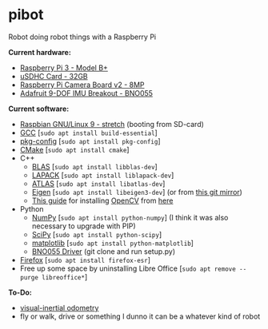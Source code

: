 # pibot
Robot doing robot things with a Raspberry Pi

**Current hardware:**
- [Raspberry Pi 3 - Model B+](https://www.adafruit.com/product/3775)
- [uSDHC Card - 32GB](https://www.amazon.com/gp/product/B010Q57T02/ref=oh_aui_detailpage_o00_s00?ie=UTF8&psc=1)
- [Raspberry Pi Camera Board v2 - 8MP](https://www.adafruit.com/product/3099)
- [Adafruit 9-DOF IMU Breakout - BNO055](https://www.adafruit.com/product/2472)

**Current software:**
- [Raspbian GNU/Linux 9 - stretch](https://www.raspberrypi.org/downloads/raspbian/) (booting from SD-card)
- [GCC](https://gcc.gnu.org/) [`sudo apt install build-essential`]
- [pkg-config](https://www.freedesktop.org/wiki/Software/pkg-config/) [`sudo apt install pkg-config`]
- [CMake](https://cmake.org/) [`sudo apt install cmake`]
- C++
  - [BLAS](http://www.netlib.org/blas/) [`sudo apt install libblas-dev`]
  - [LAPACK](http://www.netlib.org/lapack/) [`sudo apt install liblapack-dev`]
  - [ATLAS](http://math-atlas.sourceforge.net/) [`sudo apt install libatlas-dev`]
  - [Eigen](http://eigen.tuxfamily.org/index.php?title=Main_Page) [`sudo apt install libeigen3-dev`] (or from [this git mirror](https://github.com/eigenteam/eigen-git-mirror))
  - [This guide](https://www.pyimagesearch.com/2017/09/04/raspbian-stretch-install-opencv-3-python-on-your-raspberry-pi/) for installing [OpenCV](https://opencv.org/) from [here](https://github.com/opencv/opencv)
- Python
  - [NumPy](http://www.numpy.org/) [`sudo apt install python-numpy`] (I think it was also necessary to upgrade with PIP)
  - [SciPy](https://www.scipy.org/) [`sudo apt install python-scipy`]
  - [matplotlib](https://matplotlib.org/) [`sudo apt install python-matplotlib`]
  - [BNO055 Driver](https://github.com/adafruit/Adafruit_Python_BNO055) (git clone and run setup.py)
- [Firefox](https://www.mozilla.org/en-US/) [`sudo apt install firefox-esr`]
- Free up some space by uninstalling Libre Office [`sudo apt remove --purge libreoffice*`]

**To-Do:**
- [visual-inertial odometry](https://en.wikipedia.org/wiki/Visual_odometry)
- fly or walk, drive or something I dunno it can be a whatever kind of robot
